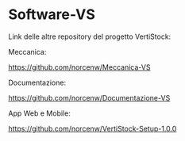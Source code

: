 # Software-VS
 
  Link delle altre repository del progetto VertiStock:

  Meccanica:
  
  https://github.com/norcenw/Meccanica-VS

  Documentazione:
  
  https://github.com/norcenw/Documentazione-VS

  App Web e Mobile:
  
  https://github.com/norcenw/VertiStock-Setup-1.0.0
